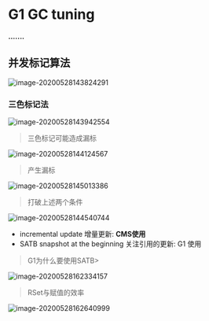# G1 GC tuning



**.......**





## 并发标记算法





![image-20200528143824291](H:\MsbSpace\Zero\Record-document\Java\JVM\Image\02-并发标记的难点.png)



### 三色标记法



![image-20200528143942554](H:\MsbSpace\Zero\Record-document\Java\JVM\Image\02-三色标记法.png)



> 三色标记可能造成漏标

![image-20200528144124567](H:\MsbSpace\Zero\Record-document\Java\JVM\Image\02-03三色标记详细.png)

> 产生漏标

![image-20200528145013386](H:\MsbSpace\Zero\Record-document\Java\JVM\Image\02-03.5产生漏标.png)



> 打破上述两个条件

![image-20200528144540744](H:\MsbSpace\Zero\Record-document\Java\JVM\Image\02-04打破三色算法的漏标.png)

- incremental update 增量更新:  **CMS使用**
- SATB snapshot at the beginning 关注引用的更新:  G1 使用



> G1为什么要使用SATB>

![image-20200528162334157](H:\MsbSpace\Zero\Record-document\Java\JVM\Image\02-03为什么G1用SATB.png)



>RSet与赋值的效率

![image-20200528162640999](H:\MsbSpace\Zero\Record-document\Java\JVM\Image\02-05RSet与赋值的效率.png)








